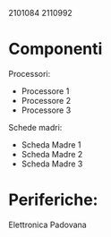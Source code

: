 2101084 2110992

# Componenti

Processori:
- Processore 1
- Processore 2
- Processore 3

Schede madri:
- Scheda Madre 1
- Scheda Madre 2
- Scheda Madre 3

# Periferiche:

Elettronica Padovana

